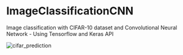 # ImageClassificationCNN
Image classification with CIFAR-10 dataset and Convolutional Neural Network - Using Tensorflow and Keras API

![cifar_prediction](https://user-images.githubusercontent.com/13776994/76118984-a9e8dc00-6003-11ea-872b-7f944c0072f8.png)
